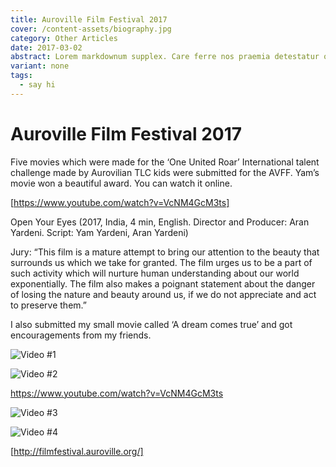 ```yaml
---
title: Auroville Film Festival 2017
cover: /content-assets/biography.jpg
category: Other Articles
date: 2017-03-02
abstract: Lorem markdownum supplex. Care ferre nos praemia detestatur oderit vitatumque, tardius pello ostentare; dixit.
variant: none
tags:
  - say hi
---
```


# Auroville Film Festival 2017

Five movies which were made for the ‘One United Roar’ International talent challenge made by Aurovilian  TLC kids were submitted for the AVFF. Yam’s movie won a beautiful award. You can watch it online.

[https://www.youtube.com/watch?v=VcNM4GcM3ts]

Open Your Eyes (2017, India, 4 min, English. Director and Producer: Aran Yardeni. Script: Yam Yardeni, Aran Yardeni)

Jury: “This film is a mature attempt to bring our attention to the beauty that surrounds us which we take for granted. The film urges us to be a part of such activity which will nurture human understanding about our world exponentially. The film also makes a poignant statement about the danger of losing the nature and beauty around us, if we do not appreciate and act to preserve them.”

I also submitted my small movie called ‘A dream comes true’ and got encouragements from my friends.

![Video #1](/content-assets/aiff/img1_212X300.jpg)

![Video #2](/content-assets/aiff/img2_212x300.jpg)

https://www.youtube.com/watch?v=VcNM4GcM3ts

![Video #3](/content-assets/aiff/img3_212x300.jpg)

![Video #4](/content-assets/aiff/img4_212x300.jpg)

[http://filmfestival.auroville.org/]

